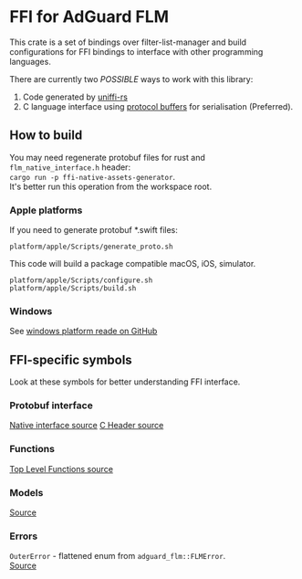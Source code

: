# FFI for AdGuard FLM

This crate is a set of bindings over filter-list-manager and build
configurations for FFI bindings to interface with other programming languages.

There are currently two *POSSIBLE* ways to work with this library:
1) Code generated by [uniffi-rs][uniffi-rs]
2) C language interface using [protocol buffers][protobuf] for serialisation (Preferred).

[protobuf]: https://protobuf.dev
[uniffi-rs]: https://github.com/mozilla/uniffi-rs

## How to build

You may need regenerate protobuf files for rust and `flm_native_interface.h` header:\
`cargo run -p ffi-native-assets-generator`.\
It's better run this operation from the workspace root.

### Apple platforms

If you need to generate protobuf *.swift files:
```shell
platform/apple/Scripts/generate_proto.sh
```

This code will build a package compatible macOS, iOS, simulator.
```shell
platform/apple/Scripts/configure.sh
platform/apple/Scripts/build.sh
```

### Windows

See [windows platform reade on GitHub](https://github.com/AdguardTeam/FilterListManager/blob/master/platform/windows/README_WIN.md)

## FFI-specific symbols

Look at these symbols for better understanding FFI interface.

### Protobuf interface

[Native interface source](./src/native_interface/mod.rs)
[C Header source](./src/platforms/flm_native_interface.h)

### Functions

[Top Level Functions source](./src/top_level.rs)

### Models

[Source](./src/models/mod.rs)

### Errors

`OuterError` - flattened enum from `adguard_flm::FLMError`.\
[Source](./src/outer_error.rs)
